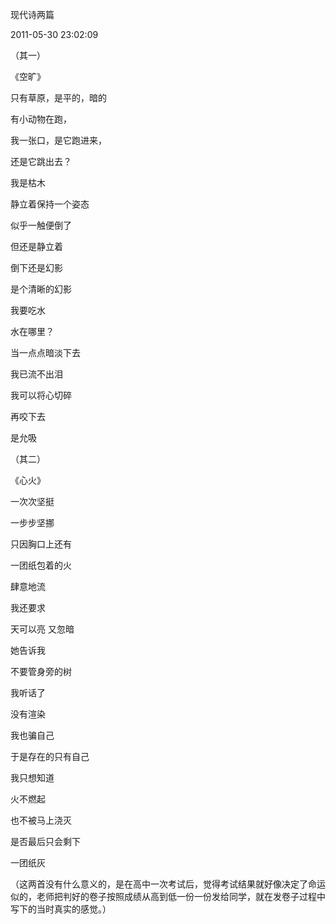 现代诗两篇

2011-05-30 23:02:09

（其一）

《空旷》

 只有草原，是平的，暗的

 有小动物在跑，

 我一张口，是它跑进来，

 还是它跳出去？

 我是枯木

 静立着保持一个姿态

 似乎一触便倒了

 但还是静立着

 倒下还是幻影

 是个清晰的幻影

 我要吃水

 水在哪里？

 当一点点暗淡下去

 我已流不出泪

 我可以将心切碎

 再咬下去

 是允吸 



（其二）  

《心火》

 一次次坚挺

 一步步坚挪

 只因胸口上还有

 一团纸包着的火

 肆意地流

 我还要求

 天可以亮 又忽暗

 她告诉我

 不要管身旁的树

 我听话了

 没有渲染

 我也骗自己

 于是存在的只有自己

 我只想知道

 火不燃起

 也不被马上浇灭

 是否最后只会剩下

 一团纸灰



（这两首没有什么意义的，是在高中一次考试后，觉得考试结果就好像决定了命运似的，老师把判好的卷子按照成绩从高到低一份一份发给同学，就在发卷子过程中写下的当时真实的感觉。）